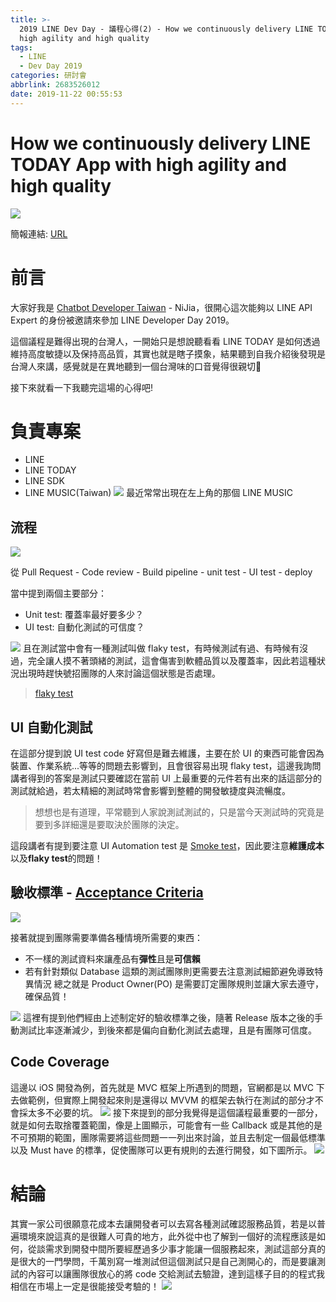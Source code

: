 ```yaml
---
title: >-
  2019 LINE Dev Day - 議程心得(2) - How we continuously delivery LINE TODAY App with
  high agility and high quality
tags:
  - LINE
  - Dev Day 2019
categories: 研討會
abbrlink: 2683526012
date: 2019-11-22 00:55:53
---
```


# How we continuously delivery LINE TODAY App with high agility and high quality
![](https://i.imgur.com/ZGXdq4F.png)

簡報連結: [URL](https://speakerdeck.com/line_devday2019/how-we-continuously-delivery-line-today-app-with-high-agility-and-high-quality)

# 前言
大家好我是 [Chatbot Developer Taiwan](https://www.facebook.com/groups/chatbot.tw/) - NiJia，很開心這次能夠以 LINE API Expert 的身份被邀請來參加 LINE Developer Day 2019。

這個議程是難得出現的台灣人，一開始只是想說聽看看 LINE TODAY 是如何透過維持高度敏捷以及保持高品質，其實也就是瞎子摸象，結果聽到自我介紹後發現是台灣人來講，感覺就是在異地聽到一個台灣味的口音覺得很親切🤣

接下來就看一下我聽完這場的心得吧!

# 負責專案

- LINE
- LINE TODAY
- LINE SDK
- LINE MUSIC(Taiwan)
![](https://i.imgur.com/nVgupO1m.jpg)
最近常常出現在左上角的那個 LINE MUSIC

## 流程
![](https://i.imgur.com/WTUuqWX.png)

從 Pull Request - Code review - Build pipeline - unit test - UI test - deploy

當中提到兩個主要部分：
- Unit test: 覆蓋率最好要多少？
- UI test: 自動化測試的可信度？

![](https://i.imgur.com/kNu9cv9.jpg)
且在測試當中會有一種測試叫做 flaky test，有時候測試有過、有時候有沒過，完全讓人摸不著頭緒的測試，這會傷害到軟體品質以及覆蓋率，因此若這種狀況出現時趕快號招團隊的人來討論這個狀態是否處理。

> [flaky test](http://blog.castman.net/%E7%A0%94%E7%A9%B6/2016/06/06/flaky-tests.html)

## UI 自動化測試
在這部分提到說 UI test code 好寫但是難去維護，主要在於 UI 的東西可能會因為裝置、作業系統...等等的問題去影響到，且會很容易出現 flaky test，這邊我詢問講者得到的答案是測試只要確認在當前 UI 上最重要的元件若有出來的話這部分的測試就給過，若太精細的測試時常會影響到整體的開發敏捷度與流暢度。

> 想想也是有道理，平常聽到人家說測試測試的，只是當今天測試時的究竟是要到多詳細還是要取決於團隊的決定。

這段講者有提到要注意 UI Automation test 是 [Smoke test](https://en.wikipedia.org/wiki/Smoke_testing_(software))，因此要注意**維護成本**以及**flaky test**的問題！

## 驗收標準 - [Acceptance Criteria](https://www.altexsoft.com/blog/business/acceptance-criteria-purposes-formats-and-best-practices/)
![](https://i.imgur.com/N5ovDf7.jpg)

接著就提到團隊需要準備各種情境所需要的東西：
- 不一樣的測試資料來讓產品有**彈性**且是**可信賴**
- 若有針對類似 Database 這類的測試團隊則更需要去注意測試細節避免導致特異情況
總之就是 Product Owner(PO) 是需要訂定團隊規則並讓大家去遵守，確保品質！

![](https://i.imgur.com/Vq13ngl.png)
這裡有提到他們經由上述制定好的驗收標準之後，隨著 Release 版本之後的手動測試比率逐漸減少，到後來都是偏向自動化測試去處理，且是有團隊可信度。

## Code Coverage
這邊以 iOS 開發為例，首先就是 MVC 框架上所遇到的問題，官網都是以 MVC 下去做範例，但實際上開發起來則是還得以 MVVM 的框架去執行在測試的部分才不會採太多不必要的坑。
![](https://i.imgur.com/WOIgOQe.png)
接下來提到的部分我覺得是這個議程最重要的一部分，就是如何去取捨覆蓋範圍，像是上圖顯示，可能會有一些 Callback 或是其他的是不可預期的範圍，團隊需要將這些問題一一列出來討論，並且去制定一個最低標準以及 Must have 的標準，促使團隊可以更有規則的去進行開發，如下圖所示。
![](https://i.imgur.com/jidpVl3.png)

# 結論
其實一家公司很願意花成本去讓開發者可以去寫各種測試確認服務品質，若是以普遍環境來說這真的是很難人可貴的地方，此外從中也了解到一個好的流程應該是如何，從談需求到開發中間所要經歷過多少事才能讓一個服務起來，測試這部分真的是很大的一門學問，千萬別寫一堆測試但這個測試只是自己測開心的，而是要讓測試的內容可以讓團隊很放心的將 code 交給測試去驗證，達到這樣子目的的程式我相信在市場上一定是很能接受考驗的！
![](https://i.imgur.com/HnFB307.png)
